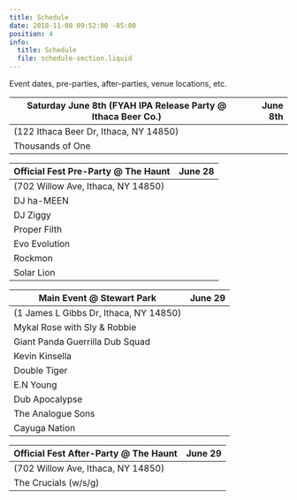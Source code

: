 ```yaml
---
title: Schedule
date: 2018-11-08 09:52:00 -05:00
position: 4
info:
  title: Schedule
  file: schedule-section.liquid
---
```


Event dates, pre-parties, after-parties, venue locations, etc.

| Saturday June 8th (FYAH IPA Release Party @ Ithaca Beer Co.)| June 8th |
|-------------------------------------|--------:|
| (122 Ithaca Beer Dr, Ithaca, NY 14850)  |         |
| Thousands of One                        |         |


| Official Fest Pre-Party @ The Haunt                                                                  | June 28 |
|--------------------------------------|--------:|
| (702 Willow Ave, Ithaca, NY 14850) |         |
| DJ ha-MEEN            |         |
| DJ Ziggy              |         |
| Proper Filth          |         |
| Evo Evolution         |         |
| Rockmon               |         |
| Solar Lion            |         |

| Main Event @ Stewart Park    | June 29 |
|-------------------------------------|--------:|
| (1 James L Gibbs Dr, Ithaca, NY 14850)  |         |
| Mykal Rose with Sly & Robbie     |         |
| Giant Panda Guerrilla Dub Squad  |         |
| Kevin Kinsella       |         |
| Double Tiger         |         |
| E.N Young            |         |
| Dub Apocalypse       |         |
| The Analogue Sons    |         |
| Cayuga Nation        |         |

| Official Fest After-Party @ The Haunt                                                                  | June 29 |
|--------------------------------------|--------:|
| (702 Willow Ave, Ithaca, NY 14850)  |         |
| The Crucials (w/s/g)            |         |